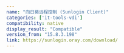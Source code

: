 ```yaml
---
name: "向日葵远程控制 (Sunlogin Client)"
categories: ['it-tools-vdi']
compatibility: native
display_result: "Compatible"
version_from: "15.8.3.198"
link: https://sunlogin.oray.com/download/
---
```

